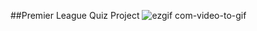 ##Premier League Quiz Project
![ezgif com-video-to-gif](https://github.com/michelNice/Premier-League-Quiz/assets/118134033/7f4e49e2-7d43-4342-b7d7-b4c844ed07d6)
